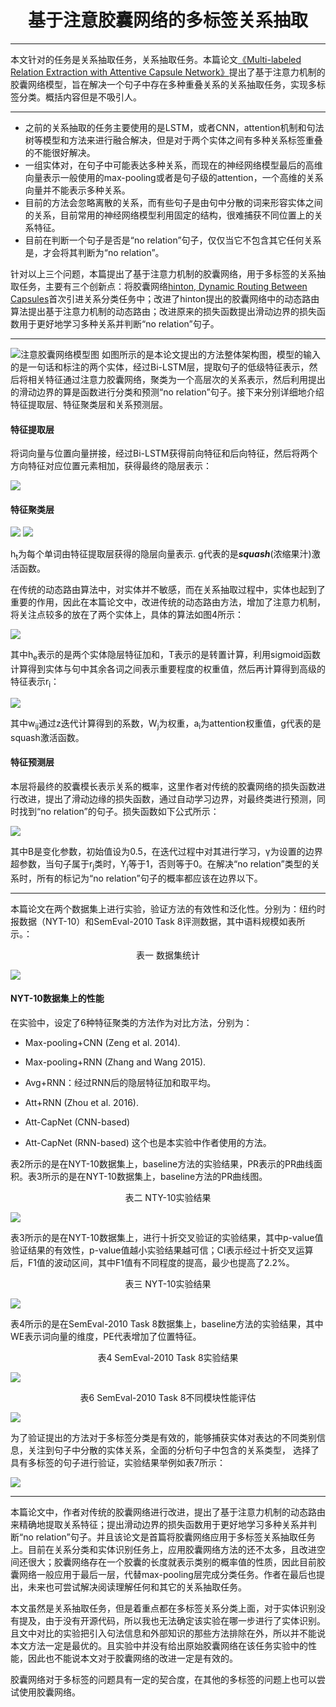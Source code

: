 # <center> 基于注意胶囊网络的多标签关系抽取 </center>

---
本文针对的任务是关系抽取任务，关系抽取任务。本篇论文[《Multi-labeled Relation Extraction with Attentive Capsule Network》](https://arxiv.org/abs/1811.04354)提出了基于注意力机制的胶囊网络模型，旨在解决一个句子中存在多种重叠关系的关系抽取任务，实现多标签分类。概括内容但是不吸引人。
___
- 之前的关系抽取的任务主要使用的是LSTM，或者CNN，attention机制和句法树等模型和方法来进行融合解决，但是对于两个实体之间有多种关系标签重叠的不能很好解决。
- 一组实体对，在句子中可能表达多种关系，而现在的神经网络模型最后的高维向量表示一般使用的max-pooling或者是句子级的attention，一个高维的关系向量并不能表示多种关系。
- 目前的方法会忽略离散的关系，而有些句子是由句中分散的词来形容实体之间的关系，目前常用的神经网络模型利用固定的结构，很难捕获不同位置上的关系特征。
- 目前在判断一个句子是否是“no relation”句子，仅仅当它不包含其它任何关系是，才会将其判断为“no relation”。

针对以上三个问题，本篇提出了基于注意力机制的胶囊网络，用于多标签的关系抽取任务，主要有三个创新点：将胶囊网络[hinton, Dynamic Routing Between Capsules](https://arxiv.org/abs/1710.09829)首次引进关系分类任务中；改进了hinton提出的胶囊网络中的动态路由算法提出基于注意力机制的动态路由；改进原来的损失函数提出滑动边界的损失函数用于更好地学习多种关系并判断“no relation”句子。

---

![注意胶囊网络模型图](http://ir.dlut.edu.cn/Uploads/ue/image/20190402/6368983583179926532379129.jpg)
如图所示的是本论文提出的方法整体架构图，模型的输入的是一句话和标注的两个实体，经过Bi-LSTM层，提取句子的低级特征表示，然后将相关特征通过注意力胶囊网络，聚类为一个高层次的关系表示，然后利用提出的滑动边界的算是函数进行分类和预测“no relation”句子。接下来分别详细地介绍特征提取层、特征聚类层和关系预测层。

#### 特征提取层
将词向量与位置向量拼接，经过Bi-LSTM获得前向特征和后向特征，然后将两个方向特征对应位置元素相加，获得最终的隐层表示：

![](http://ir.dlut.edu.cn/Uploads/ue/image/20190402/6368983583187726549121699.png)

#### 特征聚类层

![](http://ir.dlut.edu.cn/Uploads/ue/image/20190402/6368983583195526556864270.png)
![](http://ir.dlut.edu.cn/Uploads/ue/image/20190402/6368983584131528205972737.png)

h<sub>t</sub>为每个单词由特征提取层获得的隐层向量表示. g代表的是***squash***(浓缩果汁)激活函数。

在传统的动态路由算法中，对实体并不敏感，而在关系抽取过程中，实体也起到了重要的作用，因此在本篇论文中，改进传统的动态路由方法，增加了注意力机制，将关注点较多的放在了两个实体上，具体的算法如图4所示：

![](http://ir.dlut.edu.cn/Uploads/ue/image/20190402/6368983584156488242429694.jpg)

其中h<sub>e</sub>表示的是两个实体隐层特征加和，T表示的是转置计算，利用sigmoid函数计算得到实体与句中其余各词之间表示重要程度的权重值，然后再计算得到高级的特征表示r<sub>i</sub>：

![](http://ir.dlut.edu.cn/Uploads/ue/image/20190402/6368983585140849979222830.png)

其中w<sub>ij</sub>通过z迭代计算得到的系数，W<sub>j</sub>为权重，a<sub>i</sub>为attention权重值，g代表的是squash激活函数。

#### 特征预测层
本层将最终的胶囊模长表示关系的概率，这里作者对传统的胶囊网络的损失函数进行改进，提出了滑动边缘的损失函数，通过自动学习边界，对最终类进行预测，同时找到“no relation”的句子。损失函数如下公式所示：

![](http://ir.dlut.edu.cn/Uploads/ue/image/20190402/6368983585176730035179020.png)

其中B是变化参数，初始值设为0.5，在迭代过程中对其进行学习，γ为设置的边界超参数，当句子属于r<sub>j</sub>类时，Y<sub>j</sub>等于1，否则等于0。在解决“no relation”类型的关系时，所有的标记为“no relation”句子的概率都应该在边界以下。

---

本篇论文在两个数据集上进行实验，验证方法的有效性和泛化性。分别为：纽约时报数据（NYT-10）和SemEval-2010 Task 8评测数据，其中语料规模如表所示。：

<center>表一 数据集统计</center>

![](http://ir.dlut.edu.cn/Uploads/ue/image/20190402/6368983586129891717300046.jpg)

#### NYT-10数据集上的性能
在实验中，设定了6种特征聚类的方法作为对比方法，分别为：

- Max-pooling+CNN (Zeng et al. 2014).

- Max-pooling+RNN (Zhang and Wang 2015).

- Avg+RNN：经过RNN后的隐层特征加和取平均。

- Att+RNN (Zhou et al. 2016).

- Att-CapNet (CNN-based)

- Att-CapNet (RNN-based) 这个也是本实验中作者使用的方法。

表2所示的是在NYT-10数据集上，baseline方法的实验结果，PR表示的PR曲线面积。表3所示的是在NYT-10数据集上，baseline方法的PR曲线图。

<center>表二 NTY-10实验结果</center>

![](http://ir.dlut.edu.cn/Uploads/ue/image/20190402/6368983586137691725042616.jpg)

表3所示的是在NYT-10数据集上，进行十折交叉验证的实验结果，其中p-value值验证结果的有效性，p-value值越小实验结果越可信；CI表示经过十折交叉运算后，F1值的波动区间，其中F1值有不同程度的提高，最少也提高了2.2%。

<center>表三 NYT-10实验结果</center>

![](http://ir.dlut.edu.cn/Uploads/ue/image/20190402/6368983587171973549047838.jpg)

表4所示的是在SemEval-2010 Task 8数据集上，baseline方法的实验结果，其中WE表示词向量的维度，PE代表增加了位置特征。

<center>表4 SemEval-2010 Task 8实验结果</center>

![](http://ir.dlut.edu.cn/Uploads/ue/image/20190402/6368983587189133577762225.jpg)

<center>表6 SemEval-2010 Task 8不同模块性能评估</center>

![](http://ir.dlut.edu.cn/Uploads/ue/image/20190402/6368983587196933585504795.jpg)

为了验证提出的方法对于多标签分类是有效的，能够捕获实体对表达的不同类别信息，关注到句子中分散的实体关系，全面的分析句子中包含的关系类型， 选择了具有多标签的句子进行验证，实验结果举例如表7所示：

![](http://ir.dlut.edu.cn/Uploads/ue/image/20190402/6368983588207815367282306.jpg)

---

本篇论文中，作者对传统的胶囊网络进行改进，提出了基于注意力机制的动态路由来精确地提取关系特征；提出滑动边界的损失函数用于更好地学习多种关系并判断“no relation”句子。并且该论文是首篇将胶囊网络应用于多标签关系抽取任务上。目前在关系分类和实体识别任务上，应用胶囊网络方法的还不太多，且改进空间还很大；胶囊网络存在一个胶囊的长度就表示类别的概率值的性质，因此目前胶囊网络一般应用于最后一层，代替max-pooling层完成分类任务。作者在最后也提出，未来也可尝试解决阅读理解任何和其它的关系抽取任务。

本文虽然是关系抽取任务，但是着重点都在多标签关系分类上面，对于实体识别没有提及，由于没有开源代码，所以我也无法确定该实验在哪一步进行了实体识别。且文中对比的实验把引入句法信息和外部知识的那些方法排除在外，所以并不能说本文方法一定是最优的。且实验中并没有给出原始胶囊网络在该任务实验中的性能，因此也不能说本文对于胶囊网络的改进一定是有效的。

胶囊网络对于多标签的问题具有一定的契合度，在其他的多标签的问题上也可以尝试使用胶囊网络。
